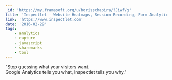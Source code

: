 ```yaml
---
_id: 'https://my.framasoft.org/u/borisschapira/?JiwfVg'
title: 'Inspectlet - Website Heatmaps, Session Recording, Form Analytics'
link: 'https://www.inspectlet.com'
date: '2016-02-29'
tags:
    - analytics
    - capture
    - javascript
    - sharemarks
    - tool
---
```


<div class="markdown"><p>&quot;Stop guessing what your visitors want.<br />
Google Analytics tells you what, Inspectlet tells you why.&quot;
</p></div>
